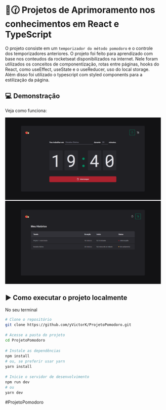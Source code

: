 # 🍅🕜 Projetos de Aprimoramento nos conhecimentos em React e TypeScript

O projeto consiste em um `temporizador do método pomodoro` e o controle dos temporizadores anteriores. O projeto foi feito para aprendizado com base nos conteudos da rocketseat disponibilizados na internet. 
Nele foram utilizados os conceitos de componentização, rotas entre páginas, hooks do React, como useEffect, useState e o useReducer, uso do local storage. Além disso foi utilizado o typescript com styled components para a estilização da página.

## 💻 Demonstração

Veja como funciona: 

![Tela Inicial](src/assets/readmeImages/TelaInicial.png)
![Tela de Histórico](src/assets/readmeImages/Historico.png)

## ▶️ Como executar o projeto localmente

No seu terminal 

```bash
# Clone o repositório
git clone https://github.com/yVictorK/ProjetoPomodoro.git

# Acesse a pasta do projeto
cd ProjetoPomodoro

# Instale as dependências
npm install
# ou, se preferir usar yarn
yarn install

# Inicie o servidor de desenvolvimento
npm run dev
# ou
yarn dev

```

#ProjetoPomodoro



